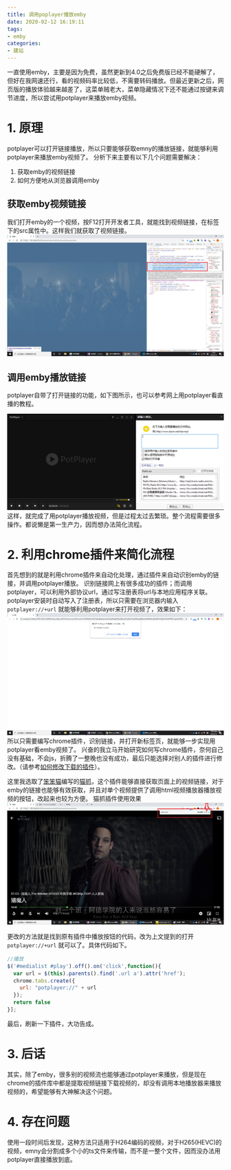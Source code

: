 ```yaml
---
title: 调用poplayer播放emby
date: 2020-02-12 16:19:11
tags:
- emby
categories:
- 建站
---
```


一直使用emby，主要是因为免费，虽然更新到4.0之后免费版已经不能硬解了，但好在我网速还行，看的视频码率比较低，不需要转码播放。但最近更新之后，网页版的播放体验越来越差了，这菜单贼老大，菜单隐藏情况下还不能通过按键来调节进度，所以尝试用potplayer来播放emby视频。
<!-- more -->

# 1. 原理
potplayer可以打开链接播放，所以只要能够获取emny的播放链接，就能够利用potplayer来播放emby视频了。
分析下来主要有以下几个问题需要解决：

1. 获取emby的视频链接
1. 如何方便地从浏览器调用emby

## 获取emby视频链接
我们打开emby的一个视频，按F12打开开发者工具，就能找到视频链接，在标签下的src属性中。这样我们就获取了视频链接。
<fancybox><img src='..\images\调用potplayer播放emby视频\获取视频url.jpg'></fancybox>

## 调用emby播放链接  
potplayer自带了打开链接的功能，如下图所示，也可以参考网上用potplayer看直播的教程。

<fancybox><img src='..\images\调用potplayer播放emby视频\potpalyer打开链接示意.png'></fancybox>
这样，就完成了用potplayer播放视频，但是过程太过去繁琐。整个流程需要很多操作。都说懒是第一生产力，因而想办法简化流程。

# 2. 利用chrome插件来简化流程
首先想到的就是利用chrome插件来自动化处理，通过插件来自动识别emby的链接，并调用potplayer播放。
识别链接网上有很多成功的插件；而调用potplayer，可以利用外部协议url，通过写注册表将url与本地应用程序关联。potplayer安装时自动写入了注册表，所以只需要在浏览器内输入 `potplayer://+url` 就能够利用potplayer来打开视频了，效果如下：
<fancybox><img src='..\images\调用potplayer播放emby视频\浏览器打开potplayer.png'></fancybox>
所以只需要编写chrome插件，识别链接，并打开新标签页，就能够一步实现用potplayer看emby视频了。
兴奋的我立马开始研究如何写chrome插件，奈何自己没有基础，不会js，折腾了一整晚也没有成功，最后只能选择对别人的插件进行修改。（请参考[如何修改下载的插件](https://cloud.tencent.com/developer/article/1028111)）。

这里我选取了[笨笨猫](https://www.94cat.com/)编写的[猫抓](https://chrome.google.com/webstore/detail/%E7%8C%AB%E6%8A%93/jfedfbgedapdagkghmgibemcoggfppbb?hl=zh-CN)，这个插件能够直接获取页面上的视频链接，对于emby的链接也能够有效获取，并且对单个视频提供了调用html视频播放器播放视频的按钮，改起来也较为方便。
猫抓插件使用效果
<fancybox><img src='\images\调用potplayer播放emby视频\猫抓使用效果.png'></fancybox>

更改的方法就是找到原有插件中播放按钮的代码，改为上文提到的打开 `potplayer://+url` 就可以了。具体代码如下。
```javascript
//播放
$('#medialist #play').off().on('click',function(){
  var url = $(this).parents().find('.url a').attr('href');
  chrome.tabs.create({
    url: "potplayer://" + url
  });
  return false
}];
```

最后，刷新一下插件，大功告成。

# 3. 后话
其实，除了emby，很多别的视频流也能够通过potplayer来播放，但是现在chrome的插件库中都是提取视频链接下载视频的，却没有调用本地播放器来播放视频的，希望能够有大神解决这个问题。

# 4. 存在问题
使用一段时间后发现，这种方法只适用于H264编码的视频，对于H265(HEVC)的视频，emny会分割成多个小的ts文件来传输，而不是一整个文件，因而没办法用potplayer直接播放到底。